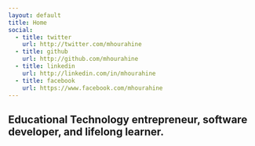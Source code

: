 ```yaml
---
layout: default 
title: Home 
social:
  - title: twitter
    url: http://twitter.com/mhourahine
  - title: github
    url: http://github.com/mhourahine
  - title: linkedin
    url: http://linkedin.com/in/mhourahine
  - title: facebook
    url: https://www.facebook.com/mhourahine
---
```

## Educational Technology entrepreneur, software developer, and lifelong learner. 

